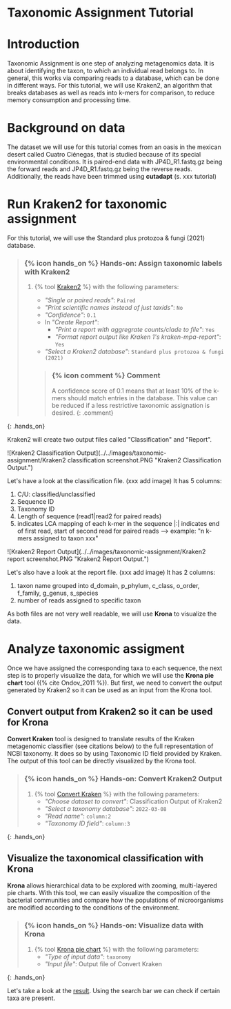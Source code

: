 # Taxonomic Assignment Tutorial
# Introduction

Taxonomic Assignment is one step of analyzing metagenomics data. It is about identifying the taxon, to which an individual read belongs to. In general, this works via comparing reads to a database, which can be done in different ways. For this tutorial, we will use Kraken2, an algorithm that breaks databases as well as reads into k-mers for comparison, to reduce memory consumption and processing time. 

# Background on data

The dataset we will use for this tutorial comes from an oasis in the mexican desert called Cuatro Ciénegas, that is studied because of its special environmental conditions. It is paired-end data with JP4D_R1.fastq.gz being the forward reads and JP4D_R1.fastq.gz being the reverse reads. Additionally, the reads have been trimmed using __cutadapt__ (s. xxx tutorial)

# Run Kraken2 for taxonomic assignment
 
For this tutorial, we will use the Standard plus protozoa & fungi (2021) database.


> ### {% icon hands_on %} Hands-on: Assign taxonomic labels with Kraken2
>
> 1. {% tool [Kraken2](toolshed.g2.bx.psu.edu/repos/iuc/kraken2/kraken2/2.0.8_beta+galaxy0) %} with the following parameters:
>    - *"Single or paired reads"*: `Paired`
>    - *"Print scientific names instead of just taxids"*: `No`
>    - *"Confidence"*: `0.1`
>    - In *"Create Report"*:
>        - *"Print a report with aggregrate counts/clade to file"*: `Yes`
>        - *"Format report output like Kraken 1's kraken-mpa-report"*: `Yes`
>    - *"Select a Kraken2 database"*: `Standard plus protozoa & fungi (2021)`
>
>    > ### {% icon comment %} Comment
>    >
>    > A confidence score of 0.1 means that at least 10% of the k-mers should match entries in the database. This value can be reduced if a less restrictive taxonomic assignation is desired.
>    {: .comment}
>
{: .hands_on}


Kraken2 will create two output files called "Classification" and "Report". 


![Kraken2 Classification Output](../../images/taxonomic-assignment/Kraken2 classification screenshot.PNG "Kraken2 Classification Output.")

Let's have a look at the classification file. (xxx add image) It has 5 columns:
1. C/U: classified/unclassified
2. Sequence ID
3. Taxonomy ID
4. Length of sequence (read1|read2 for paired reads)
5. indicates LCA mapping of each k-mer in the sequence |:| indicates end of first read, start of second read for paired reads --> example: "n k-mers assigned to taxon xxx"


![Kraken2 Report Output](../../images/taxonomic-assignment/Kraken2 report screenshot.PNG "Kraken2 Report Output.")

Let's also have a look at the report file. (xxx add image) It has 2 columns:
1. taxon name grouped into d_domain, p_phylum, c_class, o_order, f_family, g_genus, s_species
2. number of reads assigned to specific taxon

As both files are not very well readable, we will use __Krona__ to visualize the data.

# Analyze taxonomic assigment
 
Once we have assigned the corresponding taxa to each sequence, the next step is to properly visualize the data, for which we will use the __Krona pie chart__ tool ({% cite Ondov_2011 %}). But first, we need to convert the output generated by Kraken2 so it can be used as an input from the Krona tool. 
 
## Convert output from Kraken2 so it can be used for Krona
 
__Convert Kraken__ tool is designed to translate results of the Kraken metagenomic classifier (see citations below) to the full representation of NCBI taxonomy. It does so by using Taxonomic ID field provided by Kraken. The output of this tool can be directly visualized by the Krona tool.

> ### {% icon hands_on %} Hands-on: Convert Kraken2 Output
>
> 1. {% tool [Convert Kraken](xxx) %} with the following parameters:
>    - *"Choose dataset to convert"*: Classification Output of Kraken2
>    - *"Select a taxonomy database"*: `2022-03-08`
>    - *"Read name"*: `column:2`
>    - *"Taxonomy ID field"*: `column:3`
>
{: .hands_on}


## Visualize the taxonomical classification with Krona
 
__Krona__ allows hierarchical data to be explored with zooming, multi-layered pie charts. With this tool, we can easily visualize the composition of the bacterial communities and compare how the populations of microorganisms are modified according to the conditions of the environment.

> ### {% icon hands_on %} Hands-on: Visualize data with Krona
>
> 1. {% tool [Krona pie chart](xxx) %} with the following parameters:
>    - *"Type of input data"*: `taxonomy`
>    - *"Input file"*: Output file of Convert Kraken
>
{: .hands_on}
 

Let's take a look at the [result](https://usegalaxy.eu/datasets/4838ba20a6d86765e92bccb62d7f6daa/display/?preview=True&dataset=0&node=0&collapse=true&color=false&depth=8&font=11&key=true). Using the search bar we can check if certain taxa are present.
